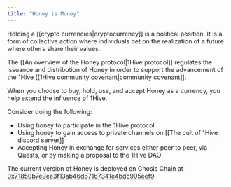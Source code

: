 ```yaml
---
title: "Honey is Money"
---
```


Holding a [[crypto currencies|cryptocurrency]] is a political position. It is a form of collective action where individuals bet on the realization of a future where others share their values. 

The [[An overview of the Honey protocol|1Hive protocol]] regulates the issuance and distribution of Honey in order to support the advancement of the 1Hive [[1Hive community covenant|community covenant]]. 

When you choose to buy, hold, use, and accept Honey as a currency, you help extend the influence of 1Hive. 

Consider doing the following:
* Using honey to participate in the 1Hive protocol
* Using honey to gain access to private channels on [[The cult of 1Hive discord server]]
* Accepting Honey in exchange for services either peer to peer, via Quests, or by making a proposal to the 1Hive DAO

The current version of Honey is deployed on Gnosis Chain at [0x71850b7e9ee3f13ab46d67167341e4bdc905eef9](https://gnosisscan.io/token/0x71850b7e9ee3f13ab46d67167341e4bdc905eef9)
